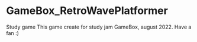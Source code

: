 # GameBox_RetroWavePlatformer
Study game
This game create for study jam GameBox, august 2022.
Have a fan :)
